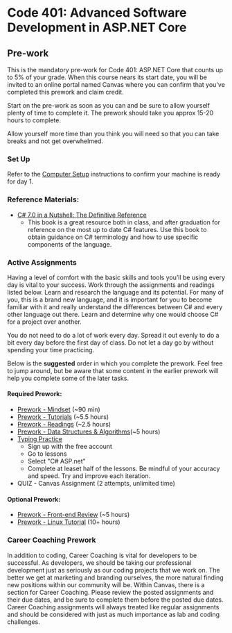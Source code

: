 # Code 401: Advanced Software Development in ASP.NET Core

## Pre-work

This is the mandatory pre-work for Code 401: ASP.NET Core that counts up to 5% of your grade.
When this course nears its start date, you will be invited to an online portal named Canvas where you can confirm that you've completed this prework and claim credit.

Start on the pre-work as soon as you can and be sure to allow yourself plenty of time to complete it.
The prework should take you approx 15-20 hours to complete.

Allow yourself more time than you think you will need so that you can take breaks and not get overwhelmed.


### Set Up

Refer to the [Computer Setup](./prework-computer-setup.md) instructions to confirm your machine is ready for day 1.

### Reference Materials:
- [C# 7.0 in a Nutshell: The Definitive Reference](https://www.amazon.com/C-7-0-Nutshell-Definitive-Reference/dp/1491987650/ref=sr_1_1?ie=UTF8&qid=1504228723&sr=8-1&keywords=C%23+7.0+in+a+Nutshell) 
	- This book is a great resource both in class, and after graduation for reference on the most up to date C# features. Use this book to obtain guidance on C# terminology and how to use specific components of the language.

### Active Assignments
Having a level of comfort with the basic skills and tools you’ll be using every day is vital to your success.
Work through the assignments and readings listed below. Learn and research the language and its potential. For many of you,
this is a brand new language, and it is important for you to become familiar with it and really understand the differences between C# and every other language out there. Learn and determine why one would choose C# for a project over another.   

You do not need to do a lot of work every day.
Spread it out evenly to do a bit every day before the first day of class. Do not let a day go by without spending your time practicing.

Below is the **suggested** order in which you complete the prework. Feel free to jump around, but be aware that some content in the earlier prework will help you complete some of the later tasks. 

#### Required Prework:
- [Prework - Mindset](./prework-mindset.md)  (~90 min)
- [Prework - Tutorials](./prework-tutorials.md) (~5.5 hours)
- [Prework - Readings](./prework-readings.md) (~2.5 hours)
- [Prework - Data Structures & Algorithms](./prework-DSA.md)(~5 hours)
- [Typing Practice](https://typing.io/lessons)
  - Sign up with the free account
  - Go to lessons
  - Select "C# ASP.net"
  - Complete at leaset half of the lessons. Be mindful of your accuracy and speed. Try and improve each iteration. 
- QUIZ - Canvas Assignment (2 attempts, unlimited time)

#### Optional Prework:
- [Prework - Front-end Review](./prework-frontend.md) (~5 hours)
- [Prework - Linux Tutorial](https://ryanstutorials.net/linuxtutorial/) (10+ hours)


### Career Coaching Prework
In addition to coding, Career Coaching is vital for developers to be successful. As developers, we should be taking our professional development just as seriously as our coding projects that we work on. The better we get at marketing and branding ourselves, the more natural finding new positions within our community will be. Within Canvas, there is a section for Career Coaching. Please review the posted assignments and their due dates, and be sure to complete them before the posted due dates. Career Coaching assignments will always treated like regular assignments and should be considered with just as much importance as lab and coding challenges. 



